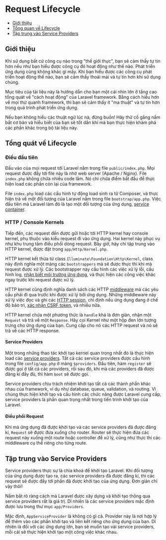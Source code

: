 # Request Lifecycle

- [Giới thiệu](#introduction)
- [Tổng quan về Lifecycle](#lifecycle-overview)
- [Tập trung vào Service Providers](#focus-on-service-providers)

<a name="introduction"></a>
## Giới thiệu

Khi sử dụng bất cứ công cụ nào trong "thế giới thực", bạn sẽ cảm thấy tự tin hơn nếu như bạn hiểu được công cụ đó hoạt động như thế nào. Phát triển ứng dụng cũng không khác gì mấy. Khi bạn hiểu được các công cụ phát triển hoạt động thế nào, bạn sẽ cảm thấy thoải mái và tự tin hơn khi sử dụng chúng.

Mục tiêu của tài liệu này là hướng dẫn cho bạn một cái nhìn lớn ở tầng cao tổng quát về "cách hoạt động" của Laravel framework. Bằng cách hiểu hơn về mọi thứ quanh framework, thì bạn sẽ cảm thấy ít "ma thuật" và tự tin hơn trong quá trình phát triển ứng dụng.

Nếu bạn không hiểu các thuật ngữ lúc nà, đừng buồn! Hãy thử cố gắng nắm bắt cơ bản và hiểu biết của bạn sẽ tốt dần khi mà bạn thực hiện khám phá các phần khác trong bộ tài liệu này.

<a name="lifecycle-overview"></a>
## Tổng quát về Lifecycle

### Điều đầu tiên

Đầu vào của mọi request tới Laravel nằm trong file `public/index.php`. Mọi request được đẩy tới file này là nhờ web server (Apache / Nginx). File `index.php` không chứa nhiều code lắm. Nó chỉ chứa điểm bắt đầu để thực hiện load các phần còn lại của framework.

File `index.php` load các cấu hình tự động load sinh ra từ Composer, và thực hiện trả về một đối tượng của Laravel nằm trong file `bootstrap/app.php`. Việc đầu tiên mà Laravel làm đó là tạo một đối tượng của ứng dụng, [service container](https://laravel.com/docs/master/container).

### HTTP / Console Kernels

Tiếp đến, các request đến được gửi hoặc tới HTTP kernel hay console kernel, phụ thuộc vào kiểu request đi vào ứng dụng. Hai kernel này phục vụ như khu trung tâm điều phối dòng request. Bây giờ, hãy chỉ tập trung vào HTTP kernel, được đặt trong `app/Http/Kernel.php`.

HTTP kernel kết thừa từ class `Illuminate\Foundation\Http\Kernel`, class này định nghĩa một mảng các `bootstrappers` mà sẽ được thực thi khi mà request được xử lý. Các bootstrapper này cấu hình các việc xử lý lỗi, cấu hình log, [nhận biết môi trường ứng dụng](https://laravel.com/docs/master/installation#environment-configuration), và thực hiện các công việc khác ngay trước khi request được xử lý.

HTTP kernel cũng định nghĩa danh sách các HTTP [middleware](https://laravel.com/docs/master/middleware) mà các yêu cầu phải đi qua trước khi được xử lý bởi ứng dụng. Những middleware này xử lý việc đọc và ghi các [HTTP session](https://laravel.com/docs/master/session), chỉ định nếu ứng dụng đang ở chế độ bảo trì, [xác nhận CSRF token](https://laravel.com/docs/master/routing#csrf-protection), và nhiều nữa.

HTTP kernel chứa một phương thức là `handle` khá là đơn giản, nhận một `Request` và trả về một `Response`. Hãy coi Kernel như một hộp đen lớn tượng trưng cho ứng dụng của bạn. Cung cấp cho nó các HTTP request và nó sẽ trả về các HTTP response.

#### Service Providers

Một trong những thao tác khởi tạo kernel quan trọng nhất đó là thực hiện load các [service providers](https://laravel.com/docs/master/providers). Tất cả các service providers được cấu hình trong file `config/app.php` ở mảng `$providers`. Đầu tiên, hàm `register` sẽ được gọi ở tất cả các providers, rồi sau đó, khi mà các providers đã được đăng kí đầy đủ, thì hàm `boot` sẽ được gọi.

Service providers chịu trách nhiệm khởi tạo tất cả các thành phần khác nhau của framework, ví dụ như database, queue, validation, và routing. Vì chúng thực hiện khởi tạo và cấu hình các chức năng được Laravel cung cấp, service providers là phần quan trọng nhất trong tiến trình khởi tạo của Laravel.

#### Điều phối Request

Khi mà ứng dụng đã được khởi tạo và các service providers đã được đăng kí, `Request` sẽ được đưa xuống cho router. Router sẽ thực hiện đưa các request này xuống một route hoặc controller để xử lý, cũng như thực thi các middleware cụ thể riêng cho từng route.

<a name="focus-on-service-providers"></a>
## Tập trung vào Service Providers

Service providers thực sự là chìa khoá để khởi tạo Laravel. Khi đối tượng của ứng dụng được tạo ra, các service providers đã được đăng kí, thì các request sẽ được đẩy tới phần đã được khởi tạo của ứng dụng. Đơn giản chỉ vậy thôi!

Nắm bắt rõ ràng cách mà Laravel được xây dựng và khởi tạo thông qua service providers rất là giá trị. Dĩ nhiên là các service providers mặc định được lưu trong thư mục `app/Providers`.

Mặc định, `AppServiceProvider` là không có gì cả. Provider này là nơi hợp lý để thêm vào các phần khởi tạo và liên kết riêng cho ứng dụng của bạn. Dĩ nhiên là đối với các ứng dụng lớn, bạn sẽ muốn tạo vài service providers, mỗi cái sẽ thực hiện khởi tạo một công việc khác nhau.